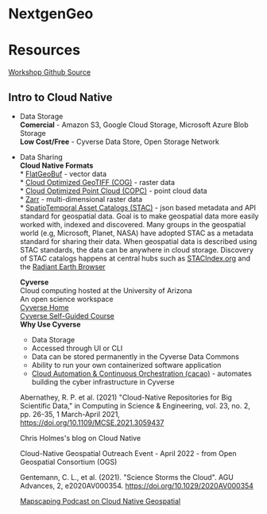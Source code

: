 # NextgenGeo

Resources  
=========
[Workshop Github Source](https://github.com/ua-datalab/Geospatial_Workshops)  

Intro to Cloud Native
---------------------

* Data Storage  
    **Comercial** - Amazon S3, Google Cloud Storage, Microsoft Azure Blob Storage  
    **Low Cost/Free** - Cyverse Data Store, Open Storage Network  

* Data Sharing  
    **Cloud Native Formats**  
        * [FlatGeoBuf](https://www.gillanscience.com/cloud-native-geospatial/flatgeobuf/) - vector data  
        * [Cloud Optimized GeoTIFF (COG)](https://github.com/ua-datalab/Geospatial_Workshops/wiki/Cloud-Optimized-Geotiffs) - raster data    
        * [Cloud Optimized Point Cloud (COPC)](https://github.com/ua-datalab/Geospatial_Workshops/wiki/Cloud-Optimized-Point-Clouds) - point cloud data    
        * [Zarr](https://github.com/ua-datalab/Geospatial_Workshops/wiki/Intro-to-Xarray-&-Zarr) - multi-dimensional raster data  
        * [SpatioTemporal Asset Catalogs (STAC)](https://github.com/ua-datalab/Geospatial_Workshops/wiki/SpatioTemporal-Asset-Catalogs-(STAC)) - json based metadata and API standard for geospatial data.  Goal is to make geospatial data more easily worked with, indexed and discovered.  Many groups in the geospatial world (e.g, Microsoft, Planet, NASA) have adopted STAC as a metadata standard for sharing their data. When geospatial data is described using STAC standards, the data can be anywhere in cloud storage. Discovery of STAC catalogs happens at central hubs such as [STACIndex.org](https://stacindex.org/) and the [Radiant Earth Browser](https://radiantearth.github.io/stac-browser/#/)  

    **Cyverse**  
    Cloud computing hosted at the University of Arizona  
    An open science workspace  
    [Cyverse Home](https://cyverse.org/)  
    [Cyverse Self-Guided Course](https://cyverse-learning-materials.github.io/cyverse_mooc/)  
    **Why Use Cyverse**  
    * Data Storage  
    * Accessed through UI or CLI  
    * Data can be stored permanently in the Cyverse Data Commons  
    * Ability to run your own containerized software application  
    * [Cloud Automation & Continuous Orchestration (cacao)](https://cyverse.org/cacao) - automates building the cyber infrastructure in Cyverse  

    Abernathey, R. P. et al. (2021) "Cloud-Native Repositories for Big Scientific Data," in Computing in Science & Engineering, vol. 23, no. 2, pp. 26-35, 1 March-April 2021, https://doi.org/10.1109/MCSE.2021.3059437

    Chris Holmes's blog on Cloud Native

    Cloud-Native Geospatial Outreach Event - April 2022 - from Open Geospatial Consortium (OGS)

    Gentemann, C. L., et al. (2021). "Science Storms the Cloud". AGU Advances, 2, e2020AV000354. https://doi.org/10.1029/2020AV000354

    [Mapscaping Podcast on Cloud Native Geospatial](https://mapscaping.com/podcast/cloud-native-geospatial/)  